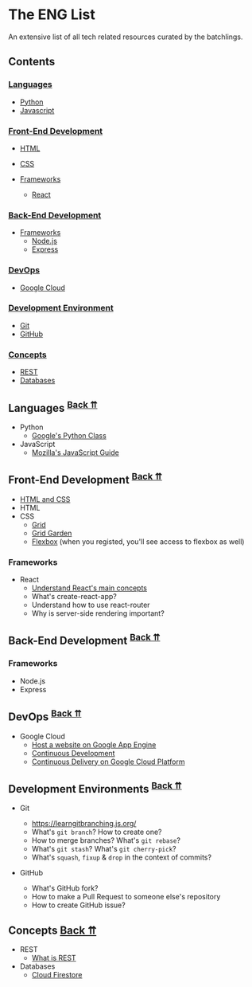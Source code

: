 # The ENG List

An extensive list of all tech related resources curated by the batchlings.

## Contents

### <a name="languages-category"></a>[Languages](#programming-languages)

* [Python](#languages-python)
* [Javascript](#languages-javascript)

### <a name="frontend-category"></a>[Front-End Development](#frontend-development)

* [HTML](#frontend-html)
* [CSS](#frontend-css)

* [Frameworks](#frontend-frameworks)
    - [React](#frontend-frameworks-react)

### <a name="backend-category"></a>[Back-End Development](#backend-development)

* [Frameworks](#backend-frameworks)
  - [Node.js](#backend-frameworks-nodejs)
  - [Express](#backend-frameworks-express)

### <a name="devops-category"></a>[DevOps](#dev-ops)

* [Google Cloud](#googlecloud)

### <a name="devenv-category"></a>[Development Environment](#dev-envs)

* [Git](#devenv-git)
* [GitHub](#devenv-github)

### <a name="concepts-category"></a>[Concepts](#dev-concepts)

* [REST](#concepts-rest)
* [Databases](#concepts-databases)

## <a name="programming-languages"></a>Languages <sup>[Back ⇈](#languages-category)</sup>

* <a name="languages-python"></a> Python
  - [Google's Python Class](https://developers.google.com/edu/python/)
* <a name="languages-javascript"></a> JavaScript
  - [Mozilla's JavaScript Guide](https://developer.mozilla.org/en-US/docs/Web/JavaScript/Guide)

## <a name="frontend-development"></a>Front-End Development <sup>[Back ⇈](#frontend-category)</sup>

* [HTML and CSS](https://internetingishard.com/html-and-css/)
* <a name="frontend-html"></a> HTML
* <a name="frontend-css"></a> CSS
  - [Grid](https://cssgrid.io/)
  - [Grid Garden](https://cssgridgarden.com/)
  - [Flexbox](http://flexboxfroggy.com/) (when you registed, you'll see access to flexbox as well)
 
### <a name="frontend-frameworks"></a>Frameworks

* <a name="frontend-frameworks-react"></a> React
  - [Understand React's main concepts](https://reactjs.org/docs/hello-world.html)
  - What's create-react-app?
  - Understand how to use react-router
  - Why is server-side rendering important?

## <a name="backend-development"></a>Back-End Development <sup>[Back ⇈](#backend-category)</sup>

### <a name="backend-frameworks"></a>Frameworks
* <a name="backend-frameworks-nodejs"></a>Node.js
* <a name="backend-frameworks-express"></a>Express

## <a name="dev-ops"></a>DevOps <sup>[Back ⇈](#devops-category)</sup>

* <a name="devops-googlecloud"></a>Google Cloud
  - [Host a website on Google App Engine](https://cloud.google.com/appengine/docs/standard/python/getting-started/hosting-a-static-website)
  - [Continuous Development](https://deploybot.com/blog/continuous-development)
  - [Continuous Delivery on Google Cloud Platform](https://cloud.google.com/solutions/continuous-delivery/)

## <a name="dev-envs"></a>Development Environments <sup>[Back ⇈](#devenv-category)</sup>

* <a name="devenv-git"></a>Git
  - https://learngitbranching.js.org/
  - What's `git branch`? How to create one?
  - How to merge branches? What's `git rebase`?
  - What's `git stash`? What's `git cherry-pick`?
  - What's `squash`, `fixup` & `drop` in the context of commits?

* <a name="devenv-github"></a>GitHub
  - What's GitHub fork?
  - How to make a Pull Request to someone else's repository
  - How to create GitHub issue?
  
## <a name="dev-concepts">Concepts <sup>[Back ⇈](#concepts-category)</sup>

* <a name="concepts-rest">REST</a>
  - [What is REST](https://www.codecademy.com/articles/what-is-rest)
* <a name="concepts-databases">Databases</a>
    * [Cloud Firestore](https://firebase.google.com/docs/firestore)
